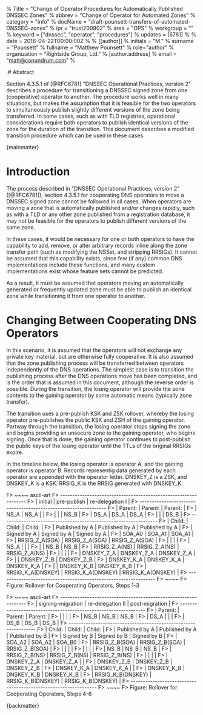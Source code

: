 % Title = "Change of Operator Procedures for Automatically Published DNSSEC Zones"
% abbrev = "Change of Operator for Automated Zones"
% category = "info"
% docName = "draft-pounsett-transfers-of-automated-DNSSEC-zones"
% ipr = "trust200902"
% area = "OPS"
% workgroup = ""
% keyword = ["dnssec", "operator", "procedures"]
% updates = [6781]
%
% date = 2016-04-22T00:00:00Z
%
% [[author]]
% initials = "M."
% surname = "Pounsett"
% fullname = "Matthew Pounsett"
% role="author"
% organization = "Rightside Group, Ltd."
% 	[author.address]
%	email = "matt@conundrum.com"
%

.# Abstract

Section 4.3.5.1 of [@RFC6781] "DNSSEC Operational Practices, version 2"
describes a procedure for transitioning a DNSSEC signed zone from one
(cooperative) operator to another.  The procedure works well in many
situations, but makes the assumption that it is feasible for the two operators
to simultaneously publish slightly different versions of the zone being
transferred.  In some cases, such as with TLD registries, operational
considerations require both operators to publish identical versions of the
zone for the duration of the transition.  This document describes a modified
transition procedure which can be used in these cases.

{mainmatter}

# Introduction

The process described in "DNSSEC Operational Practices, version 2"
([@RFC6781]), section 4.3.5.1 for cooperating DNS operators to move a DNSSEC
signed zone cannot be followed in all cases.  When operators are moving a zone
that is automatically published and/or changes rapidly, such as with a TLD or
any other zone published from a registration database, it may not be feasible
for the operators to publish different versions of the same zone.

In these cases, it would be necessary for one or both operators to have the
capability to add, remove, or alter arbitrary records inline along the zone
transfer path (such as modifying the NSSet, and stripping RRSIGs).  It cannot
be assumed that this capability exists, since few (if any) common DNS
implementations include these functions, and many custom implementations exist
whose feature sets cannot be predicted.

As a result, it must be assumed that operators moving an automatically
generated or frequently updated zone must be able to publish an identical zone
while transitioning it from one operator to another.

# Changing Between Cooperating DNS Operators

In this scenario, it is assumed that the operators will not exchange any
private key material, but are otherwise fully cooperative.  It is also assumed
that the zone publishing process will be transferred between operators
independently of the DNS operations.  The simplest case is to transition the
publishing process after the DNS operations move has been completed, and is
the order that is assumed in this document, although the reverse order is
possible.  During the transition, the losing operator will provide the zone
contents to the gaining operator by some automatic means (typically zone
transfer).

The transition uses a pre-publish KSK and ZSK rollover, whereby the losing
operator pre-publishes the public KSK and ZSH of the gaining operator.
Partway through the transition, the losing operator stops signing the zone and
begins providing an unsecure zone to the gaining operator, who begins signing.
Once that is done, the gaining operator continues to post-publish the public
keys of the losing operator until the TTLs of the original RRSIGs expire.

In the timeline below, the losing operator is operator A, and the gaining
operator is operator B.  Records representig data generated by each operator
are appended with the operator letter.  DNSKEY_Z is a ZSK, and DNSKEY_K is a
KSK.  RRSIG_K is the RRSIG generated with DNSKEY_K.

F> ~~~~ ascii-art
F> ----------------------------------------------------------------
F> | initial            | pre-publish        | re-delegation I    |
F> ----------------------------------------------------------------
F> | Parent:            | Parent:            | Parent:            |
F> |  NS_A              |  NS_A              |                    |
F> |                    |                    |  NS_B              |
F> |  DS_A              |  DS_A              |  DS_A              |
F> |                    |                    |  DS_B              |
F> ----------------------------------------------------------------
F> | Child:             | Child:             | Child:             |
F> | Published by A     | Published by A     | Published by A     |
F> | Signed by A        | Signed by A        | Signed by A        |
F> |  SOA_A0            |  SOA_A1            |  SOA_A1            |
F> |  RRSIG_Z_A(SOA)    |  RRSIG_Z_A(SOA)    |  RRSIG_Z_A(SOA)    |
F> |                    |                    |                    |
F> |  NS_A              |                    |                    |
F> |                    |  NS_B              |  NS_B              |
F> |  RRSIG_Z_A(NS)     |  RRSIG_Z_A(NS)     |  RRSIG_Z_A(NS)     |
F> |                    |                    |                    |
F> |  DNSKEY_Z_A        |  DNSKEY_Z_A        |  DNSKEY_Z_A        |
F> |                    |  DNSKEY_Z_B        |  DNSKEY_Z_B        |
F> |  DNSKEY_K_A        |  DNSKEY_K_A        |  DNSKEY_K_A        |
F> |                    |  DNSKEY_K_B        |  DNSKEY_K_B        |
F> |  RRSIG_K_A(DNSKEY) |  RRSIG_K_A(DNSKEY) |  RRSIG_K_A(DNSKEY) |
F> ----------------------------------------------------------------
F> ~~~~
F> Figure: Rollover for Cooperating Operators, Steps 1-3

F> ~~~~ ascii-art
F> ----------------------------------------------------------------
F> | signing-migration  | re-delegation II   | post-migration     |
F> ----------------------------------------------------------------
F> |  Parent:           | Parent:            | Parent:            |
F> |                    |                    |                    |
F> |   NS_B             |  NS_B              |  NS_B              |
F> |   DS_A             |                    |                    |
F> |   DS_B             |  DS_B              |  DS_B              |
F> ----------------------------------------------------------------
F> | Child:             | Child:             | Child:             |
F> | Published by A     | Published by A     | Published by B     |
F> | Signed by B        | Signed by B        | Signed by B        |
F> |  SOA_A2            |  SOA_A2            |  SOA_B0            |
F> |  RRSIG_Z_B(SOA)    |  RRSIG_Z_B(SOA)    |  RRSIG_Z_B(SOA)    |
F> |                    |                    |                    |
F> |                    |                    |                    |
F> |  NS_B              |  NS_B              |  NS_B              |
F> |  RRSIG_Z_B(NS)     |  RRSIG_Z_B(NS)     |  RRSIG_Z_B(NS)     |
F> |                    |                    |                    |
F> |  DNSKEY_Z_A        |  DNSKEY_Z_A        |                    |
F> |  DNSKEY_Z_B        |  DNSKEY_Z_B        |  DNSKEY_Z_B        |
F> |  DNSKEY_K_A        |  DNSKEY_K_A        |                    |
F> |  DNSKEY_K_B        |  DNSKEY_K_B        |  DNSKEY_K_B        |
F> |  RRSIG_K_B(DNSKEY) |  RRSIG_K_B(DNSKEY) |  RRSIG_K_B(DNSKEY) |
F> ----------------------------------------------------------------
F> ~~~~
F> Figure: Rollover for Cooperating Operators, Steps 4-6

{backmatter}
